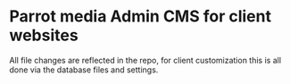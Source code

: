 # Parrot media Admin CMS for client websites
All file changes are reflected in the repo, for client customization this is all done via the database files and settings.
